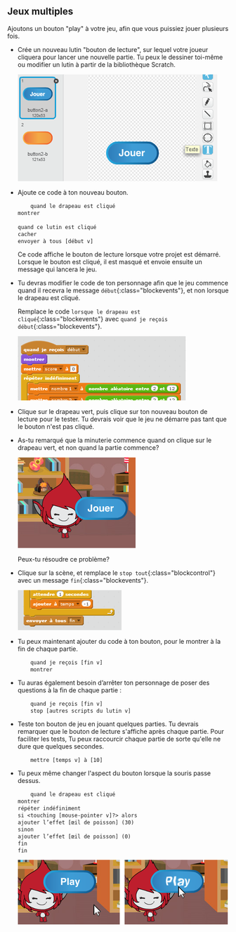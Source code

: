 ## Jeux multiples

Ajoutons un bouton "play" à votre jeu, afin que vous puissiez jouer plusieurs fois.

+ Crée un nouveau lutin "bouton de lecture", sur lequel votre joueur cliquera pour lancer une nouvelle partie. Tu peux le dessiner toi-même ou modifier un lutin à partir de la bibliothèque Scratch.
    
    ![capture d'écran](images/brain-play.png)

+ Ajoute ce code à ton nouveau bouton.
    
    ```blocks
        quand le drapeau est cliqué
    montrer
    
    quand ce lutin est cliqué 
    cacher
    envoyer à tous [début v]
    ```
    
    Ce code affiche le bouton de lecture lorsque votre projet est démarré. Lorsque le bouton est cliqué, il est masqué et envoie ensuite un message qui lancera le jeu.

+ Tu devras modifier le code de ton personnage afin que le jeu commence quand il recevra le message `début`{:class="blockevents"}, et non lorsque le drapeau est cliqué.
    
    Remplace le code `lorsque le drapeau est cliqué`{:class="blockevents"} avec `quand je reçois début`{:class="blockevents"}.
    
    ![capture d'écran](images/brain-start.png)

+ Clique sur le drapeau vert, puis clique sur ton nouveau bouton de lecture pour le tester. Tu devrais voir que le jeu ne démarre pas tant que le bouton n'est pas cliqué.

+ As-tu remarqué que la minuterie commence quand on clique sur le drapeau vert, et non quand la partie commence?
    
    ![capture d'écran](images/brain-timer-bug.png)
    
    Peux-tu résoudre ce problème?

+ Clique sur la scène, et remplace le `stop tout`{:class="blockcontrol"} avec un message `fin`{:class="blockevents"}.
    
    ![capture d'écran](images/brain-end.png)

+ Tu peux maintenant ajouter du code à ton bouton, pour le montrer à la fin de chaque partie.
    
    ```blocks
        quand je reçois [fin v]
        montrer
    ```

+ Tu auras également besoin d’arrêter ton personnage de poser des questions à la fin de chaque partie :
    
    ```blocks
        quand je reçois [fin v] 
        stop [autres scripts du lutin v]
    ```

+ Teste ton bouton de jeu en jouant quelques parties. Tu devrais remarquer que le bouton de lecture s'affiche après chaque partie. Pour faciliter les tests, Tu peux raccourcir chaque partie de sorte qu'elle ne dure que quelques secondes.
    
    ```blocks
        mettre [temps v] à [10]
    ```

+ Tu peux même changer l'aspect du bouton lorsque la souris passe dessus.
    
    ```blocks
        quand le drapeau est cliqué
    montrer
    répéter indéfiniment
    si <touching [mouse-pointer v]?> alors
    ajouter l’effet [œil de poisson] (30)
    sinon 
    ajouter l’effet [œil de poisson] (0)
    fin
    fin
    ```
    
    ![capture d'écran](images/brain-fisheye.png)
